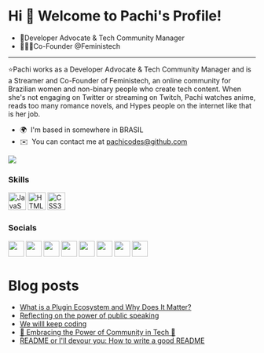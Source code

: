 Hi 👋 Welcome to Pachi's Profile!
============================
* 🥑Developer Advocate & Tech Community Manager
* 👩🏽‍💻Co-Founder @Feministech
----------------------------------------------------

⭐Pachi works as a Developer Advocate & Tech Community Manager and is a Streamer and Co-Founder of Feministech, an online community for Brazilian women and non-binary people who create tech content. When she's not engaging on Twitter or streaming on Twitch, Pachi watches anime, reads too many romance novels, and Hypes people on the internet like that is her job.

* 🌍  I'm based in somewhere in BRASIL
* ✉️  You can contact me at [pachicodes@github.com](mailto:pachicodes@github.com)

<a href="https://www.twitter.com/pachicodes" target="_blank" rel="noreferrer"><img
src="https://img.shields.io/twitter/follow/pachicodes?logo=twitter&style=for-the-badge&color=0891b2&labelColor=1c1917"
/></a>
### Skills

<p align="left">
<a href="https://developer.mozilla.org/en-US/docs/Web/JavaScript" target="_blank" rel="noreferrer"><img src="https://raw.githubusercontent.com/danielcranney/readme-generator/main/public/icons/skills/javascript-colored.svg" width="36" height="36" alt="JavaScript" /></a>
<a href="https://developer.mozilla.org/en-US/docs/Glossary/HTML5" target="_blank" rel="noreferrer"><img src="https://raw.githubusercontent.com/danielcranney/readme-generator/main/public/icons/skills/html5-colored.svg" width="36" height="36" alt="HTML5" /></a>
<a href="https://www.w3.org/TR/CSS/#css" target="_blank" rel="noreferrer"><img src="https://raw.githubusercontent.com/danielcranney/readme-generator/main/public/icons/skills/css3-colored.svg" width="36" height="36" alt="CSS3" /></a>
</p>


### Socials

<p align="left"> <a href="https://www.dev.to/pachicodes" target="_blank" rel="noreferrer"><img src="https://raw.githubusercontent.com/danielcranney/readme-generator/main/public/icons/socials/devdotto.svg" width="32" height="32" /></a> <a href="https://www.github.com/pachicodes" target="_blank" rel="noreferrer"><img src="https://raw.githubusercontent.com/danielcranney/readme-generator/main/public/icons/socials/github.svg" width="32" height="32" /></a> <a href="http://www.instagram.com/pachicodes" target="_blank" rel="noreferrer"><img src="https://raw.githubusercontent.com/danielcranney/readme-generator/main/public/icons/socials/instagram.svg" width="32" height="32" /></a> <a href="https://www.linkedin.com/in/pachicodes" target="_blank" rel="noreferrer"><img src="https://raw.githubusercontent.com/danielcranney/readme-generator/main/public/icons/socials/linkedin.svg" width="32" height="32" /></a> <a href="https://www.polywork.com/pachicodes" target="_blank" rel="noreferrer"><img src="https://raw.githubusercontent.com/danielcranney/readme-generator/main/public/icons/socials/polywork.svg" width="32" height="32" /></a> <a href="https://www.twitter.com/pachicodes" target="_blank" rel="noreferrer"><img src="https://raw.githubusercontent.com/danielcranney/readme-generator/main/public/icons/socials/twitter.svg" width="32" height="32" /></a> <a href="https://www.youtube.com/c/pachicodes" target="_blank" rel="noreferrer"><img src="https://raw.githubusercontent.com/danielcranney/readme-generator/main/public/icons/socials/youtube.svg" width="32" height="32" /></a> <a href="https://www.twitch.tv/pachicodes" target="_blank" rel="noreferrer"><img src="https://raw.githubusercontent.com/danielcranney/readme-generator/main/public/icons/socials/twitch.svg" width="32" height="32" /></a></p>

# Blog posts
<!-- BLOG-POST-LIST:START -->
- [What is a Plugin Ecosystem and Why Does It Matter?](https://dev.to/buildwebcrumbs/what-is-a-plugin-ecosystem-and-why-does-it-matter-3024)
- [Reflecting on the power of public speaking](https://dev.to/pachicodes/reflecting-on-the-power-of-public-speaking-4hg3)
- [We willl keep coding](https://dev.to/feministech/we-willl-keep-coding-34ko)
- [🌟 Embracing the Power of Community in Tech 🌟](https://dev.to/pachicodes/embracing-the-power-of-community-in-tech-334b)
- [README or I&#39;ll devour you: How to write a good README](https://dev.to/buildwebcrumbs/readme-or-ill-devour-you-how-to-write-a-good-readme-592n)
<!-- BLOG-POST-LIST:END -->
